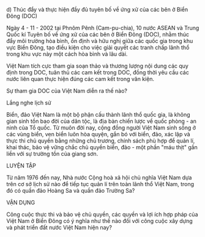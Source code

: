 d) Thúc đẩy và thực hiện đầy đủ tuyên bố về ứng xử của các bên ở Biển Đông (DOC)

Ngày 4 - 11 - 2002 tại Phnôm Pênh (Cam-pu-chia), 10 nước ASEAN và Trung Quốc kí Tuyên bố về ứng xử của các bên ở Biển Đông (DOC), nhằm thúc đẩy môi trường hòa bình, ổn định và hữu nghị giữa các quốc gia trong khu vực Biển Đông, tạo điều kiện cho việc giải quyết các tranh chấp lãnh thổ trong khu vực này một cách hòa bình và lâu dài.

Việt Nam tích cực tham gia soạn thảo và thương lượng nội dung các quy định trong DOC, tuân thủ các cam kết trong DOC, đồng thời yêu cầu các nước liên quan thực hiện đúng các cam kết trong văn kiện.

Sự tham gia DOC của Việt Nam diễn ra thế nào?

Lắng nghe lịch sử

Biển, đảo Việt Nam là một bộ phận cấu thành lãnh thổ quốc gia, là không gian sinh tồn bao đời của dân tộc, là địa bàn chiến lược về quốc phòng - an ninh của Tổ quốc. Từ muôn đời nay, cộng đồng người Việt Nam sinh sống ở các vùng biển, ven biển luôn hòa quyện, gắn bó với biển, đảo, xác lập và thực thi chủ quyền bằng những chủ trương, chính sách phù hợp để quản lí, khai thác, bảo vệ vững chắc chủ quyền biển, đảo - một phần "máu thịt" gắn liền với sự trường tồn của giang sơn.

LUYỆN TẬP

Từ năm 1976 đến nay, Nhà nước Cộng hoà xã hội chủ nghĩa Việt Nam dựa trên cơ sở lịch sử nào để tiếp tục quản lí trên toàn lãnh thổ Việt Nam, trong đó có quần đảo Hoàng Sa và quần đảo Trường Sa?

VẬN DỤNG

Công cuộc thực thi và bảo vệ chủ quyền, các quyền và lợi ích hợp pháp của Việt Nam ở Biển Đông có ý nghĩa như thế nào đối với công cuộc xây dựng và phát triển đất nước Việt Nam hiện nay?